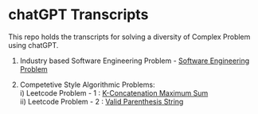 # chatGPT Transcripts

This repo holds the transcripts for solving a diversity of Complex Problem using chatGPT.

1. Industry based Software Engineering Problem - [Software Engineering Problem](https://github.com/Saksham4796/se_problem_statement)

2. Competetive Style Algorithmic Problems:  
   i) Leetcode Problem - 1 : [K-Concatenation Maximum Sum](https://leetcode.com/problems/k-concatenation-maximum-sum/)  
   ii) Leetcode Problem - 2 : [Valid Parenthesis String](https://leetcode.com/problems/valid-parenthesis-string/)
